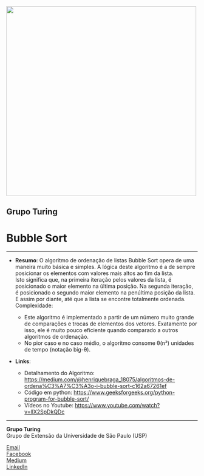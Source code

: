<img src="https://i.ibb.co/DtHQ3FG/802x265-Logo-GT.png" width="500">

## Grupo Turing
# Bubble Sort

---

- **Resumo**:
O algoritmo de ordenação de listas Bubble Sort opera de uma maneira muito básica e simples. A lógica deste algoritmo é a de sempre posicionar os elementos com valores mais altos ao fim da lista.  
Isto significa que, na primeira iteração pelos valores da lista, é posicionado o maior elemento na última posição. Na segunda iteração, é posicionado o segundo maior elemento na penúltima posição da lista. E assim por diante, até que a lista se encontre totalmente ordenada.  
Complexidade:  
    - Este algoritmo é implementado a partir de um número  muito grande de comparações e trocas de elementos dos vetores. Exatamente por isso, ele é muito pouco eficiente quando comparado a outros algoritmos  de ordenação.
    - No pior caso e no caso médio, o algoritmo consome θ(n²) unidades de tempo (notação big-θ).  


- **Links**:
    - Detalhamento do Algoritmo: <https://medium.com/@henriquebraga_18075/algoritmos-de-ordena%C3%A7%C3%A3o-i-bubble-sort-c162a67261ef>
    - Código em python: <https://www.geeksforgeeks.org/python-program-for-bubble-sort/>
    - Vídeos no Youtube: <https://www.youtube.com/watch?v=llX2SpDkQDc>

---
**Grupo Turing**  
Grupo de Extensão da Universidade de São Paulo (USP)

[Email](mailto:turing.usp@gmail.com)   
[Facebook](https://www.facebook.com/grupoturing.usp)  
[Medium](https://www.medium.com/turing-talks)  
[LinkedIn](https://www.linkedin.com/company/grupo-turing)


